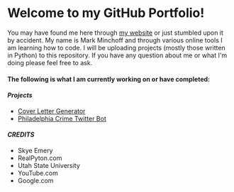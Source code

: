 # Welcome to my GitHub Portfolio!

 You may have found me here through [my website](https://www.markminchoff.com/) or just stumbled upon it by accident. My name is Mark Minchoff and through various online tools I am learning how to code. I will be uploading projects (mostly those written in Python) to this repository. If you have any question about me or what I'm doing please feel free to ask. 

#### The following is what I am currently working on or have completed:

#### ***Projects***
  - [Cover Letter Generator](https://github.com/MarkMinchoff/Portfolio/tree/central/In%20Production/cv_gen)
  - [Philadelphia Crime Twitter Bot](https://github.com/MarkMinchoff/Portfolio/tree/central/In%20Production/twitter_bot)
  

#### ***CREDITS***
- Skye Emery  
- RealPyton.com  
- Utah State University  
- YouTube.com
- Google.com
